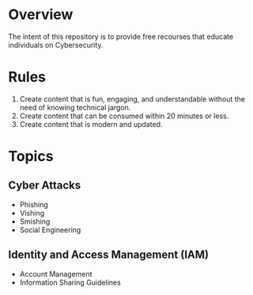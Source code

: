 # Overview

The intent of this repository is to provide free recourses that educate individuals on Cybersecurity.

# Rules
1. Create content that is fun, engaging, and understandable without the need of knowing technical jargon.
2. Create content that can be consumed within 20 minutes or less.
3. Create content that is modern and updated.

# Topics

## Cyber Attacks
- Phishing
- Vishing
- Smishing
- Social Engineering

## Identity and Access Management (IAM)
- Account Management
- Information Sharing Guidelines

